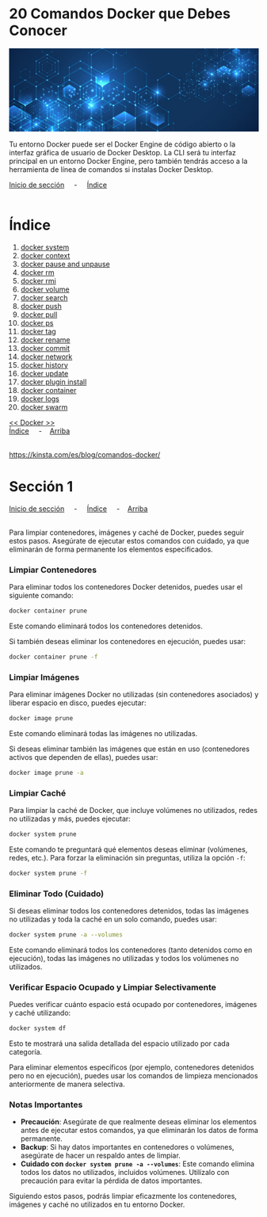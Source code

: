 # 20 Comandos Docker que Debes Conocer

![Header](./img/ima-example-header-01.png)

Tu entorno Docker puede ser el Docker Engine de código abierto o la interfaz gráfica de usuario de Docker Desktop. La CLI será tu interfaz principal en un entorno Docker Engine, pero también tendrás acceso a la herramienta de línea de comandos si instalas Docker Desktop.

[Inicio de sección](#20-comandos-docker-que-debes-conocer) &nbsp; &nbsp; - &nbsp; &nbsp; [Índice](#índice)
<br><br>

# Índice
1. [docker system]()
2. [docker context]()
3. [docker pause and unpause]()
4. [docker rm]()
5. [docker rmi]()
6. [docker volume]()
7. [docker search]()
8. [docker push]()
9. [docker pull]()
10. [docker ps]()
11. [docker tag]()
12. [docker rename]()
13. [docker commit]()
14. [docker network]()
15. [docker history]()
16. [docker update]()
17. [docker plugin install]()
18. [docker container]()
19. [docker logs]()
20. [docker swarm]()
   

[<< Docker >>](./docker.md)<br>
[Índice](#índice) &nbsp; &nbsp; - &nbsp; &nbsp;[Arriba](#20-comandos-docker-que-debes-conocer)
<br><br>

https://kinsta.com/es/blog/comandos-docker/

# Sección 1



[Inicio de sección](#sección-1) &nbsp; &nbsp; - &nbsp; &nbsp; [Índice](#índice) &nbsp; &nbsp; - &nbsp; &nbsp;[Arriba](#20-comandos-docker-que-debes-conocer)
<br><br>





Para limpiar contenedores, imágenes y caché de Docker, puedes seguir estos pasos. Asegúrate de ejecutar estos comandos con cuidado, ya que eliminarán de forma permanente los elementos especificados.

### Limpiar Contenedores

Para eliminar todos los contenedores Docker detenidos, puedes usar el siguiente comando:

```bash
docker container prune
```

Este comando eliminará todos los contenedores detenidos.

Si también deseas eliminar los contenedores en ejecución, puedes usar:

```bash
docker container prune -f
```

### Limpiar Imágenes

Para eliminar imágenes Docker no utilizadas (sin contenedores asociados) y liberar espacio en disco, puedes ejecutar:

```bash
docker image prune
```

Este comando eliminará todas las imágenes no utilizadas.

Si deseas eliminar también las imágenes que están en uso (contenedores activos que dependen de ellas), puedes usar:

```bash
docker image prune -a
```

### Limpiar Caché

Para limpiar la caché de Docker, que incluye volúmenes no utilizados, redes no utilizadas y más, puedes ejecutar:

```bash
docker system prune
```

Este comando te preguntará qué elementos deseas eliminar (volúmenes, redes, etc.). Para forzar la eliminación sin preguntas, utiliza la opción `-f`:

```bash
docker system prune -f
```

### Eliminar Todo (Cuidado)

Si deseas eliminar todos los contenedores detenidos, todas las imágenes no utilizadas y toda la caché en un solo comando, puedes usar:

```bash
docker system prune -a --volumes
```

Este comando eliminará todos los contenedores (tanto detenidos como en ejecución), todas las imágenes no utilizadas y todos los volúmenes no utilizados.

### Verificar Espacio Ocupado y Limpiar Selectivamente

Puedes verificar cuánto espacio está ocupado por contenedores, imágenes y caché utilizando:

```bash
docker system df
```

Esto te mostrará una salida detallada del espacio utilizado por cada categoría.

Para eliminar elementos específicos (por ejemplo, contenedores detenidos pero no en ejecución), puedes usar los comandos de limpieza mencionados anteriormente de manera selectiva.

### Notas Importantes

- **Precaución**: Asegúrate de que realmente deseas eliminar los elementos antes de ejecutar estos comandos, ya que eliminarán los datos de forma permanente.
- **Backup**: Si hay datos importantes en contenedores o volúmenes, asegúrate de hacer un respaldo antes de limpiar.
- **Cuidado con `docker system prune -a --volumes`**: Este comando elimina todos los datos no utilizados, incluidos volúmenes. Utilízalo con precaución para evitar la pérdida de datos importantes.

Siguiendo estos pasos, podrás limpiar eficazmente los contenedores, imágenes y caché no utilizados en tu entorno Docker.